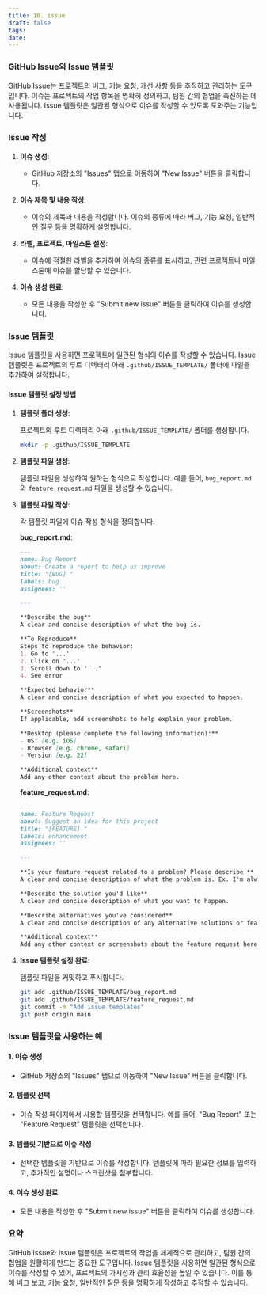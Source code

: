 ```yaml
---
title: 10. issue
draft: false
tags: 
date:
---
```


### GitHub Issue와 Issue 템플릿

GitHub Issue는 프로젝트의 버그, 기능 요청, 개선 사항 등을 추적하고 관리하는 도구입니다. 이슈는 프로젝트의 작업 항목을 명확히 정의하고, 팀원 간의 협업을 촉진하는 데 사용됩니다. Issue 템플릿은 일관된 형식으로 이슈를 작성할 수 있도록 도와주는 기능입니다.

### Issue 작성

1. **이슈 생성**:
   - GitHub 저장소의 "Issues" 탭으로 이동하여 "New Issue" 버튼을 클릭합니다.
   
2. **이슈 제목 및 내용 작성**:
   - 이슈의 제목과 내용을 작성합니다. 이슈의 종류에 따라 버그, 기능 요청, 일반적인 질문 등을 명확하게 설명합니다.

3. **라벨, 프로젝트, 마일스톤 설정**:
   - 이슈에 적절한 라벨을 추가하여 이슈의 종류를 표시하고, 관련 프로젝트나 마일스톤에 이슈를 할당할 수 있습니다.

4. **이슈 생성 완료**:
   - 모든 내용을 작성한 후 "Submit new issue" 버튼을 클릭하여 이슈를 생성합니다.

### Issue 템플릿

Issue 템플릿을 사용하면 프로젝트에 일관된 형식의 이슈를 작성할 수 있습니다. Issue 템플릿은 프로젝트의 루트 디렉터리 아래 `.github/ISSUE_TEMPLATE/` 폴더에 파일을 추가하여 설정합니다.

#### Issue 템플릿 설정 방법

1. **템플릿 폴더 생성**:

   프로젝트의 루트 디렉터리 아래 `.github/ISSUE_TEMPLATE/` 폴더를 생성합니다.

   ```sh
   mkdir -p .github/ISSUE_TEMPLATE
   ```

2. **템플릿 파일 생성**:

   템플릿 파일을 생성하여 원하는 형식으로 작성합니다. 예를 들어, `bug_report.md`와 `feature_request.md` 파일을 생성할 수 있습니다.

3. **템플릿 파일 작성**:

   각 템플릿 파일에 이슈 작성 형식을 정의합니다.

   **bug_report.md**:
   
   ```markdown
   ---
   name: Bug Report
   about: Create a report to help us improve
   title: "[BUG] "
   labels: bug
   assignees: ''

   ---

   **Describe the bug**
   A clear and concise description of what the bug is.

   **To Reproduce**
   Steps to reproduce the behavior:
   1. Go to '...'
   2. Click on '...'
   3. Scroll down to '...'
   4. See error

   **Expected behavior**
   A clear and concise description of what you expected to happen.

   **Screenshots**
   If applicable, add screenshots to help explain your problem.

   **Desktop (please complete the following information):**
   - OS: [e.g. iOS]
   - Browser [e.g. chrome, safari]
   - Version [e.g. 22]

   **Additional context**
   Add any other context about the problem here.
   ```

   **feature_request.md**:
   
   ```markdown
   ---
   name: Feature Request
   about: Suggest an idea for this project
   title: "[FEATURE] "
   labels: enhancement
   assignees: ''

   ---

   **Is your feature request related to a problem? Please describe.**
   A clear and concise description of what the problem is. Ex. I'm always frustrated when [...]

   **Describe the solution you'd like**
   A clear and concise description of what you want to happen.

   **Describe alternatives you've considered**
   A clear and concise description of any alternative solutions or features you've considered.

   **Additional context**
   Add any other context or screenshots about the feature request here.
   ```

4. **Issue 템플릿 설정 완료**:

   템플릿 파일을 커밋하고 푸시합니다.

   ```sh
   git add .github/ISSUE_TEMPLATE/bug_report.md
   git add .github/ISSUE_TEMPLATE/feature_request.md
   git commit -m "Add issue templates"
   git push origin main
   ```

### Issue 템플릿을 사용하는 예

#### 1. 이슈 생성

- GitHub 저장소의 "Issues" 탭으로 이동하여 "New Issue" 버튼을 클릭합니다.

#### 2. 템플릿 선택

- 이슈 작성 페이지에서 사용할 템플릿을 선택합니다. 예를 들어, "Bug Report" 또는 "Feature Request" 템플릿을 선택합니다.

#### 3. 템플릿 기반으로 이슈 작성

- 선택한 템플릿을 기반으로 이슈를 작성합니다. 템플릿에 따라 필요한 정보를 입력하고, 추가적인 설명이나 스크린샷을 첨부합니다.

#### 4. 이슈 생성 완료

- 모든 내용을 작성한 후 "Submit new issue" 버튼을 클릭하여 이슈를 생성합니다.

### 요약

GitHub Issue와 Issue 템플릿은 프로젝트의 작업을 체계적으로 관리하고, 팀원 간의 협업을 원활하게 만드는 중요한 도구입니다. Issue 템플릿을 사용하면 일관된 형식으로 이슈를 작성할 수 있어, 프로젝트의 가시성과 관리 효율성을 높일 수 있습니다. 이를 통해 버그 보고, 기능 요청, 일반적인 질문 등을 명확하게 작성하고 추적할 수 있습니다.